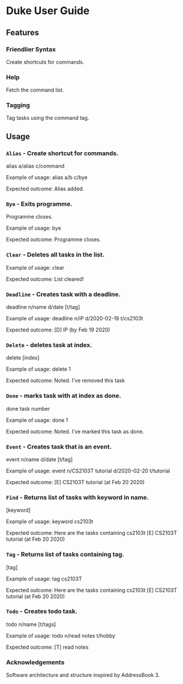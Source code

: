 # Duke User Guide

## Features 

### Friendlier Syntax
Create shortcuts for commands.

### Help
Fetch the command list.

### Tagging
Tag tasks using the command tag.

## Usage

### `Alias` - Create shortcut for commands.

alias a/alias c/command

Example of usage: 
alias a/b c/bye

Expected outcome:
Alias added.

### `Bye` - Exits programme.

Programme closes.

Example of usage: 
bye

Expected outcome:
Programme closes.

### `Clear` - Deletes all tasks in the list.

Example of usage: 
clear

Expected outcome:
List cleared!

### `Deadline` - Creates task with a deadline.

deadline n/name d/date [t/tag]

Example of usage: 
deadline n/iP d/2020-02-19 t/cs2103t

Expected outcome:
[D] IP (by Feb 19 2020)

### `Delete` - deletes task at index.

delete [index]
 
Example of usage: 
delete 1

Expected outcome:
Noted. I've removed this task

### `Done` - marks task with at index as done.

done task number
 
Example of usage: 
done 1

Expected outcome:
Noted. I've marked this task as done.
  
### `Event` - Creates task that is an event.

event n/name d/date [t/tag]

Example of usage: 
event n/CS2103T tutorial d/2020-02-20 t/tutorial

Expected outcome:
[E] CS2103T tutorial (at Feb 20 2020)    
      
### `Find` - Returns list of tasks with keyword in name.

[keyword]

Example of usage: 
keyword cs2103t

Expected outcome:
Here are the tasks containing cs2103t
[E] CS2103T tutorial (at Feb 20 2020)               
           
### `Tag` - Returns list of tasks containing tag.

[tag]

Example of usage: 
tag cs2103T

Expected outcome:
Here are the tasks containing cs2103t
[E] CS2103T tutorial (at Feb 20 2020)            
          
### `Todo` - Creates todo task.
 
 todo n/name [t/tags]
 
 Example of usage: 
 todo n/read notes t/hobby
 
 Expected outcome:
 [T] read notes 
 
 ### Acknowledgements
 Software architecture and structure inspired by AddressBook 3.
           